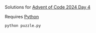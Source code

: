 Solutions for [Advent of Code 2024 Day 4](https://adventofcode.com/2024/day/4)

Requires [Python](https://www.python.org/downloads/)

```
python puzzle.py
```